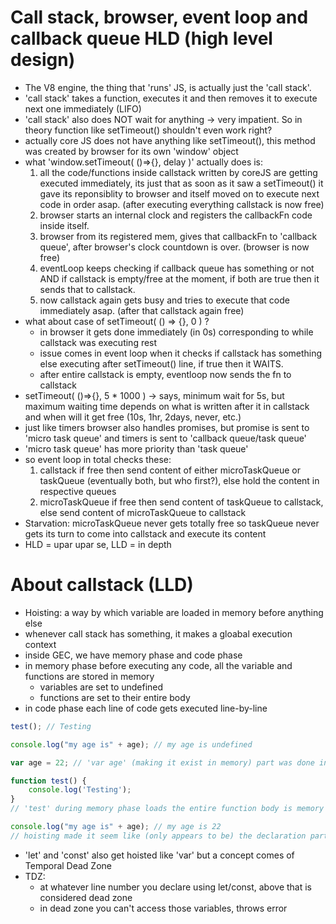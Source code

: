 # Call stack, browser, event loop and callback queue HLD (high level design)
- The V8 engine, the thing that 'runs' JS, is actually just the 'call stack'.
- 'call stack' takes a function, executes it and then removes it to execute next one immediately (LIFO)
- 'call stack' also does NOT wait for anything -> very impatient. So in theory function like setTimeout() shouldn't even work right?
- actually core JS does not have anything like setTimeout(), this method was created by browser for its own 'window' object
- what 'window.setTimeout( ()=>{}, delay )' actually does is:
    1. all the code/functions inside callstack written by coreJS are getting executed immediately, its just that as soon as it saw a setTimeout() it gave its reponsiblity to browser and itself moved on to execute next code in order asap. (after executing everything callstack is now free)
    2. browser starts an internal clock and registers the callbackFn code inside itself.
    3. browser from its registered mem, gives that callbackFn to 'callback queue', after browser's clock countdown is over. (browser is now free)
    4. eventLoop keeps checking if callback queue has something or not AND if callstack is empty/free at the moment, if both are true then it sends that to callstack.
    5. now callstack again gets busy and tries to execute that code immediately asap. (after that callstack again free)
- what about case of setTimeout( () => {}, 0 ) ?
    - in browser it gets done immediately (in 0s) corresponding to while callstack was executing rest
    - issue comes in event loop when it checks if callstack has something else executing after setTimeout() line, if true then it WAITS.
    - after entire callstack is empty, eventloop now sends the fn to callstack
- setTimeout( ()=>{}, 5 * 1000 ) -> says, minimum wait for 5s, but maximum waiting time depends on what is written after it in callstack and when will it get free (10s, 1hr, 2days, never, etc.)
- just like timers browser also handles promises, but promise is sent to 'micro task queue' and timers is sent to 'callback queue/task queue'
- 'micro task queue' has more priority than 'task queue'
- so event loop in total checks these:
    1. callstack if free then send content of either microTaskQueue or taskQueue (eventually both, but who first?), else hold the content in respective queues 
    2. microTaskQueue if free then send content of taskQueue to callstack, else send content of microTaskQueue to callstack
- Starvation: microTaskQueue never gets totally free so taskQueue never gets its turn to come into callstack and execute its content
- HLD = upar upar se, LLD = in depth

# About callstack (LLD)
- Hoisting: a way by which variable are loaded in memory before anything else
- whenever call stack has something, it makes a gloabal execution context
- inside GEC, we have memory phase and code phase
- in memory phase before executing any code, all the variable and functions are stored in memory
    - variables are set to undefined
    - functions are set to their entire body
- in code phase each line of code gets executed line-by-line
```js
test(); // Testing

console.log("my age is" + age); // my age is undefined

var age = 22; // 'var age' (making it exist in memory) part was done in memory phase, in code phase only the 'age = 22' part happens

function test() {
    console.log('Testing');
}
// 'test' during memory phase loads the entire function body is memory (hoisting) and in code phase this fuction declaration part is meaningless

console.log("my age is" + age); // my age is 22
// hoisting made it seem like (only appears to be) the declaration part to the top. but in reality gloabal execution context is the culprit
```
- 'let' and 'const' also get hoisted like 'var' but a concept comes of Temporal Dead Zone
- TDZ:
    - at whatever line number you declare using let/const, above that is considered dead zone
    - in dead zone you can't access those variables, throws error